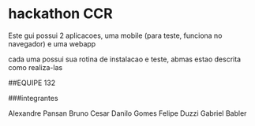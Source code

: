 # hackathon CCR

Este gui possui 2 aplicacoes, uma mobile (para teste, funciona no navegador) e uma webapp 

cada uma possui sua rotina de instalacao e teste, abmas estao descrita como realiza-las


##EQUIPE 132

###integrantes

Alexandre Pansan
Bruno Cesar 
Danilo Gomes
Felipe Duzzi
Gabriel Babler
